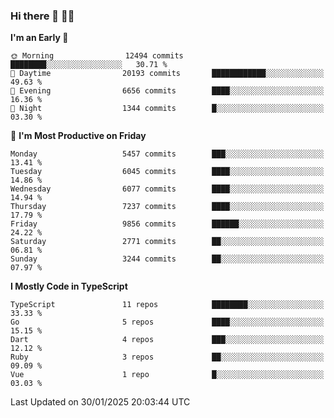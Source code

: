 ### Hi there 👋 🧑‍💻



<!--START_SECTION:waka-->
**I'm an Early 🐤** 

```text
🌞 Morning                12494 commits       ████████░░░░░░░░░░░░░░░░░   30.71 % 
🌆 Daytime                20193 commits       ████████████░░░░░░░░░░░░░   49.63 % 
🌃 Evening                6656 commits        ████░░░░░░░░░░░░░░░░░░░░░   16.36 % 
🌙 Night                  1344 commits        █░░░░░░░░░░░░░░░░░░░░░░░░   03.30 % 
```
📅 **I'm Most Productive on Friday** 

```text
Monday                   5457 commits        ███░░░░░░░░░░░░░░░░░░░░░░   13.41 % 
Tuesday                  6045 commits        ████░░░░░░░░░░░░░░░░░░░░░   14.86 % 
Wednesday                6077 commits        ████░░░░░░░░░░░░░░░░░░░░░   14.94 % 
Thursday                 7237 commits        ████░░░░░░░░░░░░░░░░░░░░░   17.79 % 
Friday                   9856 commits        ██████░░░░░░░░░░░░░░░░░░░   24.22 % 
Saturday                 2771 commits        ██░░░░░░░░░░░░░░░░░░░░░░░   06.81 % 
Sunday                   3244 commits        ██░░░░░░░░░░░░░░░░░░░░░░░   07.97 % 
```


**I Mostly Code in TypeScript** 

```text
TypeScript               11 repos            ████████░░░░░░░░░░░░░░░░░   33.33 % 
Go                       5 repos             ████░░░░░░░░░░░░░░░░░░░░░   15.15 % 
Dart                     4 repos             ███░░░░░░░░░░░░░░░░░░░░░░   12.12 % 
Ruby                     3 repos             ██░░░░░░░░░░░░░░░░░░░░░░░   09.09 % 
Vue                      1 repo              █░░░░░░░░░░░░░░░░░░░░░░░░   03.03 % 
```




 Last Updated on 30/01/2025 20:03:44 UTC
<!--END_SECTION:waka-->


